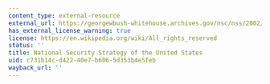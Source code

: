 ```yaml
---
content_type: external-resource
external_url: https://georgewbush-whitehouse.archives.gov/nsc/nss/2002/
has_external_license_warning: true
license: https://en.wikipedia.org/wiki/All_rights_reserved
status: ''
title: National Security Strategy of the United States
uid: c731b14c-d422-40e7-b606-5d353b4e5feb
wayback_url: ''
---
```

